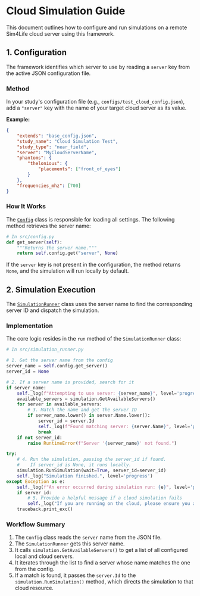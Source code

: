 # Cloud Simulation Guide

This document outlines how to configure and run simulations on a remote Sim4Life cloud server using this framework.

## 1. Configuration

The framework identifies which server to use by reading a `server` key from the active JSON configuration file.

### Method

In your study's configuration file (e.g., `configs/test_cloud_config.json`), add a `"server"` key with the name of your target cloud server as its value.

**Example:**
```json
{
    "extends": "base_config.json",
    "study_name": "Cloud Simulation Test",
    "study_type": "near_field",
    "server": "MyCloudServerName", 
    "phantoms": {
        "thelonious": {
            "placements": ["front_of_eyes"]
        }
    },
    "frequencies_mhz": [700]
}
```

### How It Works

The [`Config`](../src/config.py) class is responsible for loading all settings. The following method retrieves the server name:

```python
# In src/config.py
def get_server(self):
    """Returns the server name."""
    return self.config.get("server", None)
```

If the `server` key is not present in the configuration, the method returns `None`, and the simulation will run locally by default.

## 2. Simulation Execution

The [`SimulationRunner`](../src/simulation_runner.py) class uses the server name to find the corresponding server ID and dispatch the simulation.

### Implementation

The core logic resides in the `run` method of the `SimulationRunner` class:

```python
# In src/simulation_runner.py

# 1. Get the server name from the config
server_name = self.config.get_server()
server_id = None

# 2. If a server name is provided, search for it
if server_name:
    self._log(f"Attempting to use server: {server_name}", level='progress')
    available_servers = simulation.GetAvailableServers()
    for server in available_servers:
        # 3. Match the name and get the server ID
        if server_name.lower() in server.Name.lower():
            server_id = server.Id
            self._log(f"Found matching server: {server.Name}", level='progress')
            break
    if not server_id:
        raise RuntimeError(f"Server '{server_name}' not found.")

try:
    # 4. Run the simulation, passing the server_id if found.
    #    If server_id is None, it runs locally.
    simulation.RunSimulation(wait=True, server_id=server_id)
    self._log("Simulation finished.", level='progress')
except Exception as e:
    self._log(f"An error occurred during simulation run: {e}", level='progress')
    if server_id:
        # 5. Provide a helpful message if a cloud simulation fails
        self._log("If you are running on the cloud, please ensure you are logged into Sim4Life via the GUI.", level='progress')
    traceback.print_exc()
```

### Workflow Summary

1.  The `Config` class reads the `server` name from the JSON file.
2.  The `SimulationRunner` gets this server name.
3.  It calls `simulation.GetAvailableServers()` to get a list of all configured local and cloud servers.
4.  It iterates through the list to find a server whose name matches the one from the config.
5.  If a match is found, it passes the `server.Id` to the `simulation.RunSimulation()` method, which directs the simulation to that cloud resource.